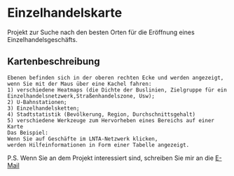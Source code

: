 # Einzelhandelskarte
Projekt zur Suche nach den besten Orten für die Eröffnung eines Einzelhandelsgeschäfts.
## Kartenbeschreibung
~~~terminal
Ebenen befinden sich in der oberen rechten Ecke und werden angezeigt, 
wenn Sie mit der Maus über eine Kachel fahren:
1) verschiedene Heatmaps (die Dichte der Buslinien, Zielgruppe für ein Einzelhandelsnetzwerk,Straßenhandelszone, Usw); 
2) U-Bahnstationen; 
3) Einzelhandelsketten;
4) Stadtstatistik (Bevölkerung, Region, Durchschnittsgehalt)
5) verschiedene Werkzeuge zum Hervorheben eines Bereichs auf einer Karte
Das Beispiel:
Wenn Sie auf Geschäfte im LNTA-Netzwerk klicken, 
werden Hilfeinformationen in Form einer Tabelle angezeigt.
~~~
P.S. Wenn Sie an dem Projekt interessiert sind, schreiben Sie mir an die [E-Mail](mailto:beloteloff@pm.me)
